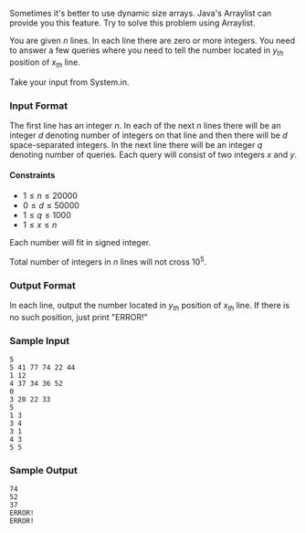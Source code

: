 Sometimes it's better to use dynamic size arrays. Java's Arraylist can provide you this feature. Try to solve this problem using Arraylist.

You are given $n$ lines. In each line there are zero or more integers. You need to answer a few queries where you need to tell the number located in $y_{th}$ position of $x_{th}$ line.

Take your input from System.in.

### Input Format
The first line has an integer $n$. In each of the next $n$ lines there will be an integer $d$ denoting number of integers on that line and then there will be $d$ space-separated integers. In the next line there will be an integer $q$ denoting number of queries. Each query will consist of two integers $x$ and $y$.

#### Constraints

- $1 \le n \le 20000$
- $0 \le d \le 50000$
- $1 \le q \le 1000$
- $1 \le x \le n$

Each number will fit in signed integer.

Total number of integers in $n$ lines will not cross $10^5$.

### Output Format

In each line, output the number located in $y_{th}$ position of $x_{th}$ line. If there is no such position, just print "ERROR!"

### Sample Input
```
5
5 41 77 74 22 44
1 12
4 37 34 36 52
0
3 20 22 33
5
1 3
3 4
3 1
4 3
5 5
```

### Sample Output
```
74
52
37
ERROR!
ERROR!
```